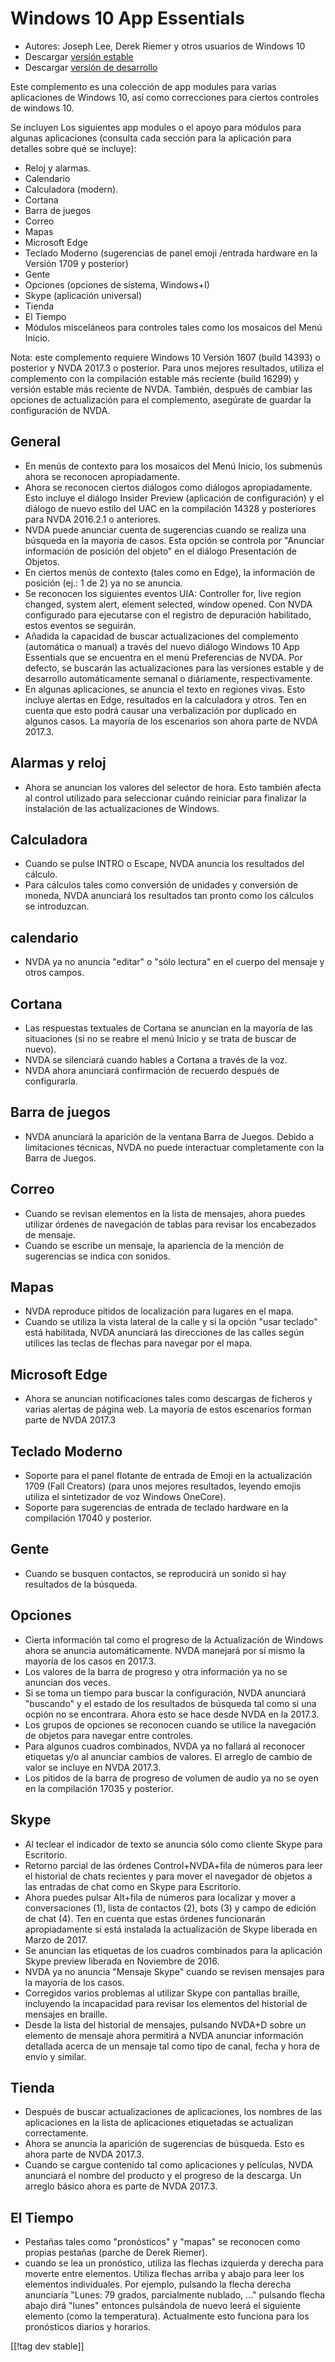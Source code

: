 # Windows 10 App Essentials #

* Autores: Joseph Lee, Derek Riemer y otros usuarios de Windows 10
* Descargar [versión estable][1]
* Descargar [versión de desarrollo][2]

Este complemento es una colección de app modules para varias aplicaciones de
Windows 10, así como correcciones para ciertos controles de windows 10.

Se incluyen Los siguientes app modules o el apoyo para módulos para algunas
aplicaciones (consulta cada sección para la aplicación para detalles sobre
qué se incluye):

* Reloj y alarmas.
* Calendario
* Calculadora (modern).
* Cortana
* Barra de juegos
* Correo
* Mapas
* Microsoft Edge
* Teclado Moderno (sugerencias de panel emoji /entrada hardware en la
  Versión 1709 y posterior)
* Gente
* Opciones (opciones de sistema, Windows+I)
* Skype (aplicación universal)
* Tienda
* El Tiempo
* Módulos misceláneos para controles tales como los mosaicos del Menú
  Inicio.

Nota: este complemento requiere Windows 10 Versión 1607 (build 14393) o
posterior y NVDA 2017.3 o posterior. Para unos mejores resultados, utiliza
el complemento con la compilación estable más reciente (build 16299) y
versión estable más reciente de NVDA. También, después de cambiar las
opciones de actualización para el complemento, asegúrate de guardar la
configuración de NVDA.

## General

* En menús de contexto para los mosaicos del Menú Inicio, los submenús ahora
  se reconocen apropiadamente.
* Ahora se reconocen ciertos diálogos como diálogos apropiadamente. Esto
  incluye el diálogo Insider Preview (aplicación de configuración) y el
  diálogo de nuevo estilo del UAC en la compilación 14328 y posteriores para
  NVDA 2016.2.1 o anteriores.
* NVDA puede anunciar cuenta de sugerencias cuando se realiza una búsqueda
  en la mayoría de casos. Esta opción se controla por "Anunciar información
  de posición del objeto" en el diálogo Presentación de Objetos.
* En ciertos menús de contexto (tales como en Edge), la información de
  posición (ej.: 1 de 2) ya no se anuncia.
* Se reconocen los siguientes eventos UIA:  Controller for, live region
  changed, system alert, element selected, window opened. Con NVDA
  configurado para ejecutarse con el registro de depuración habilitado,
  estos eventos se seguirán.
* Añadida la capacidad de buscar actualizaciones del complemento (automática
  o manual) a través del nuevo diálogo Windows 10 App Essentials que se
  encuentra en el menú Preferencias de NVDA. Por defecto, se buscarán las
  actualizaciones para las versiones estable y de desarrollo automáticamente
  semanal o diáriamente, respectivamente.
* En algunas aplicaciones, se anuncia el texto en regiones vivas. Esto
  incluye alertas en Edge, resultados en la calculadora y otros. Ten en
  cuenta que esto podrá causar una verbalización por duplicado en algunos
  casos. La mayoría de los escenarios son ahora parte de NVDA 2017.3.

## Alarmas y reloj

* Ahora se anuncian los valores del selector de hora. Esto también afecta al
  control utilizado para seleccionar cuándo reiniciar para finalizar la
  instalación de las actualizaciones de Windows.

## Calculadora

* Cuando se pulse INTRO o Escape, NVDA anuncia los resultados del cálculo.
* Para cálculos tales como conversión de unidades y conversión de moneda,
  NVDA anunciará los resultados tan pronto como los cálculos se introduzcan.

## calendario

* NVDA ya no anuncia "editar" o "sólo lectura" en el cuerpo del mensaje y
  otros campos.

## Cortana

* Las respuestas textuales de Cortana se anuncian en la mayoría de las
  situaciones (si no se reabre el menú Inicio y  se trata de buscar de
  nuevo).
* NVDA se silenciará cuando hables a Cortana a través de la voz.
* NVDA ahora anunciará confirmación de recuerdo después de configurarla.

## Barra de juegos

* NVDA anunciará la aparición de la ventana Barra de Juegos. Debido a
  limitaciones técnicas, NVDA no puede interactuar completamente con la
  Barra de Juegos.

## Correo

* Cuando se revisan elementos en la lista de mensajes, ahora puedes utilizar
  órdenes de navegación de tablas para revisar los encabezados de mensaje.
* Cuando se escribe un mensaje, la apariencia de la mención de sugerencias
  se indica con sonidos.

## Mapas

* NVDA reproduce pitidos de localización para lugares en el mapa.
* Cuando se utiliza la vista lateral de la calle y si la opción "usar
  teclado" está habilitada, NVDA anunciará las direcciones de las calles
  según utilices las teclas de flechas para navegar por el mapa.

## Microsoft Edge

* Ahora se anuncian notificaciones tales como descargas de ficheros y varias
  alertas de página web. La mayoría de estos escenarios forman parte de NVDA
  2017.3

## Teclado Moderno

* Soporte para el panel flotante de entrada de Emoji en la actualización
  1709 (Fall Creators) (para unos mejores resultados, leyendo emojis utiliza
  el sintetizador de voz Windows OneCore).
* Soporte para sugerencias de entrada de teclado hardware en la compilación
  17040 y posterior.

## Gente

* Cuando se busquen contactos, se reproducirá un sonido si hay resultados de
  la búsqueda.

## Opciones

* Cierta información tal como el progreso de la Actualización de Windows
  ahora se anuncia automáticamente. NVDA manejará por sí mismo la mayoría de
  los casos en 2017.3.
* Los valores de la barra de progreso y otra información ya no se anuncian
  dos veces.
* Si se toma un tiempo para buscar la configuración, NVDA anunciará
  "buscando" y el estado de los resultados de búsqueda tal como si una
  ocpión no se encontrara. Ahora esto se hace desde NVDA en la 2017.3.
* Los grupos de opciones se reconocen cuando se utilice la navegación de
  objetos para navegar entre controles.
* Para algunos cuadros combinados, NVDA ya no fallará al reconocer etiquetas
  y/o al anunciar cambios de valores. El arreglo de cambio de valor se
  incluye en NVDA 2017.3.
* Los pitidos de la barra de progreso de volumen de audio ya no se oyen en
  la compilación 17035 y posterior.

## Skype

* Al teclear el indicador de texto se anuncia sólo como cliente Skype para
  Escritorio.
* Retorno parcial de las órdenes Control+NVDA+fila de números para leer el
  historial de chats recientes y para mover el navegador de objetos a las
  entradas de chat como en Skype para Escritorio.
* Ahora puedes pulsar Alt+fila de números para localizar y mover a
  conversaciones (1), lista de contactos (2), bots (3) y campo de edición de
  chat (4). Ten en cuenta que estas órdenes funcionarán apropiadamente si
  está instalada la actualización de Skype liberada en Marzo de 2017.
* Se anuncian las etiquetas de los cuadros combinados para la aplicación
  Skype preview liberada en Noviembre de 2016.
* NVDA ya no anuncia "Mensaje Skype" cuando se revisen mensajes para la
  mayoría de los casos.
* Corregidos varios problemas al utilizar Skype con pantallas braille,
  incluyendo la incapacidad para revisar los elementos del historial de
  mensajes en braille.
* Desde la lista del historial de mensajes, pulsando NVDA+D sobre un
  elemento de mensaje ahora permitirá a NVDA anunciar información detallada
  acerca de un mensaje tal como tipo de canal, fecha y hora de envío y
  similar.

## Tienda

* Después de buscar actualizaciones de aplicaciones, los nombres de las
  aplicaciones en la lista de aplicaciones etiquetadas se actualizan
  correctamente.
* Ahora se anuncia la aparición de sugerencias de búsqueda. Esto es ahora
  parte de NVDA 2017.3.
* Cuando se cargue contenido tal como aplicaciones y películas, NVDA
  anunciará el nombre del producto y el progreso de la descarga. Un arreglo
  básico ahora es parte de NVDA 2017.3.

## El Tiempo

* Pestañas tales como "pronósticos" y "mapas" se reconocen como propias
  pestañas (parche de Derek Riemer).
* cuando se lea un pronóstico, utiliza las flechas izquierda y derecha para
  moverte entre elementos. Utiliza flechas arriba y abajo para leer los
  elementos individuales. Por ejemplo, pulsando la flecha derecha anunciaría
  "Lunes: 79 grados, parcialmente nublado, ..." pulsando flecha abajo dirá
  "lunes" entonces pulsándola de nuevo leerá el siguiente elemento (como la
  temperatura). Actualmente esto funciona para los pronósticos diarios y
  horarios.

[[!tag dev stable]]

[1]: https://addons.nvda-project.org/files/get.php?file=w10

[2]: https://addons.nvda-project.org/files/get.php?file=w10-dev
